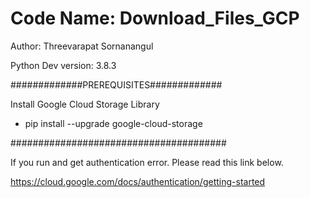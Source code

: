 # Code Name: Download_Files_GCP
Author: Threevarapat Sornanangul

Python Dev version: 3.8.3

#############PREREQUISITES#############
 
 Install Google Cloud Storage Library
 
  - pip install --upgrade google-cloud-storage
  
#######################################

If you run and get authentication error. Please read this link below.

https://cloud.google.com/docs/authentication/getting-started
